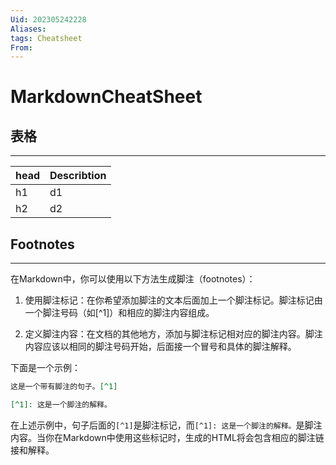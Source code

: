 ```yaml
---
Uid: 202305242228
Aliases: 
tags: Cheatsheet
From: 
---
```

# MarkdownCheatSheet

## 表格
---

| head | Describtion |
| ---- | ----------- |
| h1   | d1          |
| h2   | d2          |

## Footnotes
---

在Markdown中，你可以使用以下方法生成脚注（footnotes）：

1. 使用脚注标记：在你希望添加脚注的文本后面加上一个脚注标记。脚注标记由一个脚注号码（如[^1]）和相应的脚注内容组成。

2. 定义脚注内容：在文档的其他地方，添加与脚注标记相对应的脚注内容。脚注内容应该以相同的脚注号码开始，后面接一个冒号和具体的脚注解释。

下面是一个示例：

```markdown
这是一个带有脚注的句子。[^1]

[^1]: 这是一个脚注的解释。
```

在上述示例中，句子后面的`[^1]`是脚注标记，而`[^1]: 这是一个脚注的解释。`是脚注内容。当你在Markdown中使用这些标记时，生成的HTML将会包含相应的脚注链接和解释。

